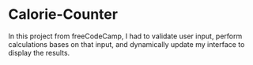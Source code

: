 # Calorie-Counter
In this project from freeCodeCamp, I had to validate user input, perform calculations bases on that input, and dynamically update my interface to display the results.
